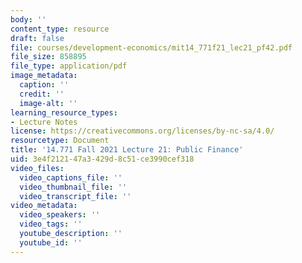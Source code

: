 ```yaml
---
body: ''
content_type: resource
draft: false
file: courses/development-economics/mit14_771f21_lec21_pf42.pdf
file_size: 858895
file_type: application/pdf
image_metadata:
  caption: ''
  credit: ''
  image-alt: ''
learning_resource_types:
- Lecture Notes
license: https://creativecommons.org/licenses/by-nc-sa/4.0/
resourcetype: Document
title: '14.771 Fall 2021 Lecture 21: Public Finance'
uid: 3e4f2121-47a3-429d-8c51-ce3990cef318
video_files:
  video_captions_file: ''
  video_thumbnail_file: ''
  video_transcript_file: ''
video_metadata:
  video_speakers: ''
  video_tags: ''
  youtube_description: ''
  youtube_id: ''
---
```

